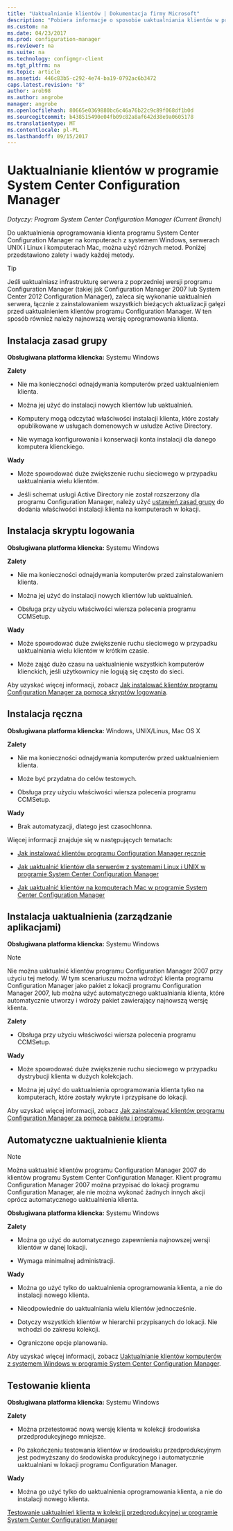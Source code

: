 ```yaml
---
title: "Uaktualnianie klientów | Dokumentacja firmy Microsoft"
description: "Pobiera informacje o sposobie uaktualniania klientów w programie System Center Configuration Manager."
ms.custom: na
ms.date: 04/23/2017
ms.prod: configuration-manager
ms.reviewer: na
ms.suite: na
ms.technology: configmgr-client
ms.tgt_pltfrm: na
ms.topic: article
ms.assetid: 446c83b5-c292-4e74-ba19-0792ac6b3472
caps.latest.revision: "8"
author: arob98
ms.author: angrobe
manager: angrobe
ms.openlocfilehash: 80665e0369880bc6c46a76b22c9c89f068df1b0d
ms.sourcegitcommit: b438515490e04fb09c82a8af642d38e9a0605178
ms.translationtype: MT
ms.contentlocale: pl-PL
ms.lasthandoff: 09/15/2017
---
```

# <a name="upgrade-clients-in-system-center-configuration-manager"></a>Uaktualnianie klientów w programie System Center Configuration Manager

*Dotyczy: Program System Center Configuration Manager (Current Branch)*

Do uaktualnienia oprogramowania klienta programu System Center Configuration Manager na komputerach z systemem Windows, serwerach UNIX i Linux i komputerach Mac, można użyć różnych metod. Poniżej przedstawiono zalety i wady każdej metody.  

> [!TIP]  
>  Jeśli uaktualniasz infrastrukturę serwera z poprzedniej wersji programu Configuration Manager \(takiej jak Configuration Manager 2007 lub System Center 2012 Configuration Manager\), zaleca się wykonanie uaktualnień serwera, łącznie z zainstalowaniem wszystkich bieżących aktualizacji gałęzi przed uaktualnieniem klientów programu Configuration Manager. W ten sposób również należy najnowszą wersję oprogramowania klienta.  

## <a name="group-policy-installation"></a>Instalacja zasad grupy  
 **Obsługiwana platforma kliencka:** Systemu Windows  

 **Zalety**  

-   Nie ma konieczności odnajdywania komputerów przed uaktualnieniem klienta.  

-   Można jej użyć do instalacji nowych klientów lub uaktualnień.  

-   Komputery mogą odczytać właściwości instalacji klienta, które zostały opublikowane w usługach domenowych w usłudze Active Directory.  

-   Nie wymaga konfigurowania i konserwacji konta instalacji dla danego komputera klienckiego.  

 **Wady**  

-   Może spowodować duże zwiększenie ruchu sieciowego w przypadku uaktualniania wielu klientów.  

-   Jeśli schemat usługi Active Directory nie został rozszerzony dla programu Configuration Manager, należy użyć [ustawień zasad grupy](../../../../core/clients/deploy/deploy-clients-to-windows-computers.md#BKMK_ClientGP) do dodania właściwości instalacji klienta na komputerach w lokacji.  


## <a name="logon-script-installation"></a>Instalacja skryptu logowania  
 **Obsługiwana platforma kliencka:** Systemu Windows  

 **Zalety**  

-   Nie ma konieczności odnajdywania komputerów przed zainstalowaniem klienta.  

-   Można jej użyć do instalacji nowych klientów lub uaktualnień.  

-   Obsługa przy użyciu właściwości wiersza polecenia programu CCMSetup.  

 **Wady**  

-   Może spowodować duże zwiększenie ruchu sieciowego w przypadku uaktualniania wielu klientów w krótkim czasie.  

-   Może zająć dużo czasu na uaktualnienie wszystkich komputerów klienckich, jeśli użytkownicy nie logują się często do sieci.  

 Aby uzyskać więcej informacji, zobacz [Jak instalować klientów programu Configuration Manager za pomocą skryptów logowania](../../../../core/clients/deploy/deploy-clients-to-windows-computers.md#BKMK_ClientLogonScript).  

## <a name="manual-installation"></a>Instalacja ręczna  
 **Obsługiwana platforma kliencka:** Windows, UNIX/Linus, Mac OS X  

 **Zalety**  

-   Nie ma konieczności odnajdywania komputerów przed uaktualnieniem klienta.  

-   Może być przydatna do celów testowych.  

-   Obsługa przy użyciu właściwości wiersza polecenia programu CCMSetup.  

 **Wady**  

-   Brak automatyzacji, dlatego jest czasochłonna.  

 Więcej informacji znajduje się w następujących tematach:  

-   [Jak instalować klientów programu Configuration Manager ręcznie](../../../../core/clients/deploy/deploy-clients-to-windows-computers.md#BKMK_Manual)  

-   [Jak uaktualnić klientów dla serwerów z systemami Linux i UNIX w programie System Center Configuration Manager](../../../../core/clients/manage/upgrade/upgrade-clients-for-linux-and-unix-servers.md)  

-   [Jak uaktualnić klientów na komputerach Mac w programie System Center Configuration Manager](../../../../core/clients/manage/upgrade/upgrade-clients-on-mac-computers.md)  

## <a name="upgrade-installation-application-management"></a>Instalacja uaktualnienia (zarządzanie aplikacjami)  
 **Obsługiwana platforma kliencka:** Systemu Windows  

> [!NOTE]  
>  Nie można uaktualnić klientów programu Configuration Manager 2007 przy użyciu tej metody. W tym scenariuszu można wdrożyć klienta programu Configuration Manager jako pakiet z lokacji programu Configuration Manager 2007, lub można użyć automatycznego uaktualniania klienta, które automatycznie utworzy i wdroży pakiet zawierający najnowszą wersję klienta.  

 **Zalety**  

-   Obsługa przy użyciu właściwości wiersza polecenia programu CCMSetup.  

 **Wady**  

-   Może spowodować duże zwiększenie ruchu sieciowego w przypadku dystrybucji klienta w dużych kolekcjach.  

-   Można jej użyć do uaktualnienia oprogramowania klienta tylko na komputerach, które zostały wykryte i przypisane do lokacji.  

 Aby uzyskać więcej informacji, zobacz [Jak zainstalować klientów programu Configuration Manager za pomocą pakietu i programu](../../../../core/clients/deploy/deploy-clients-to-windows-computers.md#BKMK_ClientApp).  

## <a name="automatic-client-upgrade"></a>Automatyczne uaktualnienie klienta  

> [!NOTE]  
>  Można uaktualnić klientów programu Configuration Manager 2007 do klientów programu System Center Configuration Manager. Klient programu Configuration Manager 2007 można przypisać do lokacji programu Configuration Manager, ale nie można wykonać żadnych innych akcji oprócz automatycznego uaktualnienia klienta.  

 **Obsługiwana platforma kliencka:** Systemu Windows  

 **Zalety**  

-   Można go użyć do automatycznego zapewnienia najnowszej wersji klientów w danej lokacji.  

-   Wymaga minimalnej administracji.  

 **Wady**  

-   Można go użyć tylko do uaktualnienia oprogramowania klienta, a nie do instalacji nowego klienta.  

-   Nieodpowiednie do uaktualniania wielu klientów jednocześnie.  

-   Dotyczy wszystkich klientów w hierarchii przypisanych do lokacji. Nie wchodzi do zakresu kolekcji.  

-   Ograniczone opcje planowania.  

 Aby uzyskać więcej informacji, zobacz [Uaktualnianie klientów komputerów z systemem Windows w programie System Center Configuration Manager](../../../../core/clients/manage/upgrade/upgrade-clients-for-windows-computers.md).  

## <a name="client-testing"></a>Testowanie klienta  
 **Obsługiwana platforma kliencka:** Systemu Windows  

 **Zalety**  

-   Można przetestować nową wersję klienta w kolekcji środowiska przedprodukcyjnego mniejsze.  

-   Po zakończeniu testowania klientów w środowisku przedprodukcyjnym jest podwyższany do środowiska produkcyjnego i automatycznie uaktualniani w lokacji programu Configuration Manager.  

 **Wady**  

-   Można go użyć tylko do uaktualnienia oprogramowania klienta, a nie do instalacji nowego klienta.  

 [Testowanie uaktualnień klienta w kolekcji przedprodukcyjnej w programie System Center Configuration Manager](../../../../core/clients/manage/upgrade/test-client-upgrades.md)  
